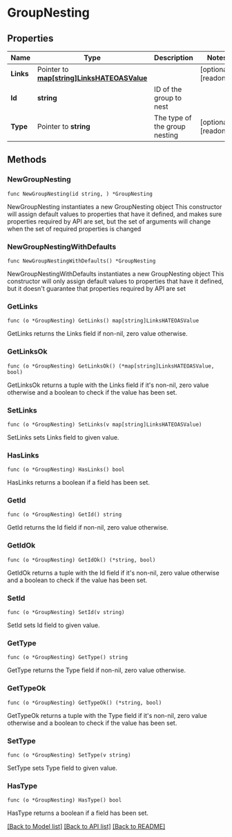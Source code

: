 # GroupNesting

## Properties

Name | Type | Description | Notes
------------ | ------------- | ------------- | -------------
**Links** | Pointer to [**map[string]LinksHATEOASValue**](LinksHATEOASValue.md) |  | [optional] [readonly] 
**Id** | **string** | ID of the group to nest | 
**Type** | Pointer to **string** | The type of the group nesting | [optional] [readonly] 

## Methods

### NewGroupNesting

`func NewGroupNesting(id string, ) *GroupNesting`

NewGroupNesting instantiates a new GroupNesting object
This constructor will assign default values to properties that have it defined,
and makes sure properties required by API are set, but the set of arguments
will change when the set of required properties is changed

### NewGroupNestingWithDefaults

`func NewGroupNestingWithDefaults() *GroupNesting`

NewGroupNestingWithDefaults instantiates a new GroupNesting object
This constructor will only assign default values to properties that have it defined,
but it doesn't guarantee that properties required by API are set

### GetLinks

`func (o *GroupNesting) GetLinks() map[string]LinksHATEOASValue`

GetLinks returns the Links field if non-nil, zero value otherwise.

### GetLinksOk

`func (o *GroupNesting) GetLinksOk() (*map[string]LinksHATEOASValue, bool)`

GetLinksOk returns a tuple with the Links field if it's non-nil, zero value otherwise
and a boolean to check if the value has been set.

### SetLinks

`func (o *GroupNesting) SetLinks(v map[string]LinksHATEOASValue)`

SetLinks sets Links field to given value.

### HasLinks

`func (o *GroupNesting) HasLinks() bool`

HasLinks returns a boolean if a field has been set.

### GetId

`func (o *GroupNesting) GetId() string`

GetId returns the Id field if non-nil, zero value otherwise.

### GetIdOk

`func (o *GroupNesting) GetIdOk() (*string, bool)`

GetIdOk returns a tuple with the Id field if it's non-nil, zero value otherwise
and a boolean to check if the value has been set.

### SetId

`func (o *GroupNesting) SetId(v string)`

SetId sets Id field to given value.


### GetType

`func (o *GroupNesting) GetType() string`

GetType returns the Type field if non-nil, zero value otherwise.

### GetTypeOk

`func (o *GroupNesting) GetTypeOk() (*string, bool)`

GetTypeOk returns a tuple with the Type field if it's non-nil, zero value otherwise
and a boolean to check if the value has been set.

### SetType

`func (o *GroupNesting) SetType(v string)`

SetType sets Type field to given value.

### HasType

`func (o *GroupNesting) HasType() bool`

HasType returns a boolean if a field has been set.


[[Back to Model list]](../README.md#documentation-for-models) [[Back to API list]](../README.md#documentation-for-api-endpoints) [[Back to README]](../README.md)


